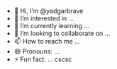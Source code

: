 - 👋 Hi, I’m @yadgarbrave
- 👀 I’m interested in ...
- 🌱 I’m currently learning ...
- 💞️ I’m looking to collaborate on ...
- 📫 How to reach me ...
- 😄 Pronouns: ...
- ⚡ Fun fact: ...
cscsc
<!---
yadgarbrave/yadgarbrave is a ✨ special ✨ repository because its `README.md` (this file) appears on your GitHub profile.
You can click the Preview link to take a look at your changes.
--->
